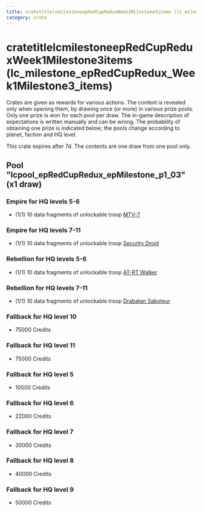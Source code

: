 ```yaml
---
title: cratetitlelcmilestoneepRedCupReduxWeek1Milestone3items (lc_milestone_epRedCupRedux_Week1Milestone3_items)
category: crate
---
```


# cratetitlelcmilestoneepRedCupReduxWeek1Milestone3items (lc_milestone_epRedCupRedux_Week1Milestone3_items)

Crates are given as rewards for various actions. The content is revealed only when opening them, by drawing once (or more) in various prize pools. Only one prize is won for each pool per draw. The in-game description of expectations is written manually and can be wrong. The probability of obtaining one prize is indicated below; the pools change according to planet, faction and HQ level.

This crate expires after 7d. The contents are one draw from one pool only.

## Pool "lcpool_epRedCupRedux_epMilestone_p1_03" (x1 draw)

### Empire for HQ levels 5-6

  * (1/1) 10 data fragments of unlockable troop [MTV-7](MTV7)

### Empire for HQ levels 7-11

  * (1/1) 10 data fragments of unlockable troop [Security Droid](SecurityDroid)

### Rebellion for HQ levels 5-6

  * (1/1) 10 data fragments of unlockable troop [AT-RT Walker](ATRT)

### Rebellion for HQ levels 7-11

  * (1/1) 10 data fragments of unlockable troop [Drabatan Saboteur](BigMouthAlien)

### Fallback for HQ level 10

  * 75000 Credits

### Fallback for HQ level 11

  * 75000 Credits

### Fallback for HQ level 5

  * 10000 Credits

### Fallback for HQ level 6

  * 22000 Credits

### Fallback for HQ level 7

  * 30000 Credits

### Fallback for HQ level 8

  * 40000 Credits

### Fallback for HQ level 9

  * 50000 Credits